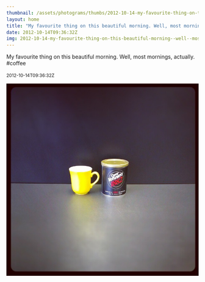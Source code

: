```yaml
---
thumbnail: /assets/photograms/thumbs/2012-10-14-my-favourite-thing-on-this-beautiful-morning--well--most-mornings--actually---coffee.jpg
layout: home
title: "My favourite thing on this beautiful morning. Well, most mornings, actually. #coffee"
date: 2012-10-14T09:36:32Z
img: 2012-10-14-my-favourite-thing-on-this-beautiful-morning--well--most-mornings--actually---coffee.jpg
---
```


My favourite thing on this beautiful morning. Well, most mornings, actually. #coffee

<small>2012-10-14T09:36:32Z</small>

![My favourite thing on this beautiful morning. Well, most mornings, actually. #coffee](/assets/photograms/original/2012-10-14-my-favourite-thing-on-this-beautiful-morning--well--most-mornings--actually---coffee.jpg)

